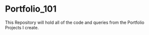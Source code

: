 # Portfolio_101
This Repository will hold all of the code and queries from the Portfolio Projects I create.
